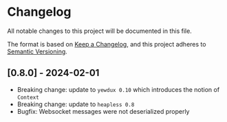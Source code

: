 # Changelog

All notable changes to this project will be documented in this file.

The format is based on [Keep a Changelog](https://keepachangelog.com/en/1.0.0/),
and this project adheres to [Semantic Versioning](https://semver.org/spec/v2.0.0.html).

## [0.8.0] - 2024-02-01
* Breaking change: update to `yewdux 0.10` which introduces the notion of `Context`
* Breaking change: update to `heapless 0.8`
* Bugfix: Websocket messages were not deserialized properly
